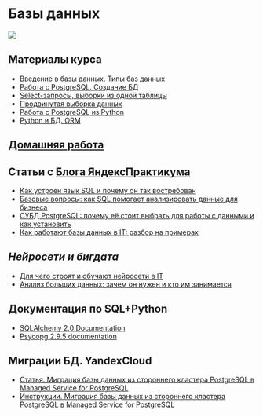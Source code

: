 # Базы данных
![](https://gbcdn.mrgcdn.ru/uploads/post/881/og_cover_image/92fe3500d2ba0153671fba31a445eed6)

## Материалы курса
- Введение в базы данных. Типы баз данных
- [Работа с PostgreSQL. Создание БД](./Lesson/02/)
- [Select-запросы, выборки из одной таблицы](./Lesson/03/)
- [Продвинутая выборка данных](./Lesson/04/)
- [Работа с PostgreSQL из Python](./Lesson/05/)
- [Python и БД. ORM](./Lesson/06/)

## [Домашняя работа](./HomeTask/)

## Статьи c [Блога ЯндексПрактикума](https://practicum.yandex.ru/blog)
- [Как устроен язык SQL и почему он так востребован](https://practicum.yandex.ru/blog/chto-takoe-sql/)
- [Базовые вопросы: как SQL помогает анализировать данные для бизнеса](https://practicum.yandex.ru/blog/operatory-sql/)
- [СУБД PostgreSQL: почему её стоит выбрать для работы с данными и как установить](https://practicum.yandex.ru/blog/chto-takoe-subd-postgresql/)
- [Как работают базы данных в IT: разбор на примерах](https://practicum.yandex.ru/blog/chto-takoe-bazy-dannyh/)
  
## *Нейросети и бигдата*
- [Для чего строят и обучают нейросети в IT](https://practicum.yandex.ru/blog/chto-takoe-neyronnye-seti/)
- [Анализ больших данных: зачем он нужен и кто им занимается](https://practicum.yandex.ru/blog/chto-takoe-analiz-bolshih-dannyh/)

## Документация по SQL+Python
- [SQLAlchemy 2.0 Documentation](https://docs.sqlalchemy.org/en/20/orm/quickstart.html)
- [Psycopg 2.9.5 documentation](https://www.psycopg.org/docs/index.html)

## Миграции БД. YandexCloud
- [Статья. Миграция базы данных из стороннего кластера PostgreSQL в Managed Service for PostgreSQL](https://cloud.yandex.ru/docs/managed-postgresql/tutorials/outbound-replication)
- [Инструкции. Миграция базы данных из стороннего кластера PostgreSQL в Managed Service for PostgreSQL](https://cloud.yandex.ru/docs/managed-postgresql/quickstart)
